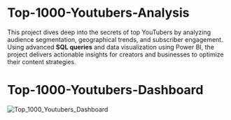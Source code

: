 # Top-1000-Youtubers-Analysis
This project dives deep into the secrets of top YouTubers by analyzing audience segmentation, geographical trends, and subscriber engagement. Using advanced **SQL queries** and data visualization using Power BI, the project delivers actionable insights for creators and businesses to optimize their content strategies.  
# Top-1000-Youtubers-Dashboard
![Top_1000_Youtubers_Dashboard](https://github.com/user-attachments/assets/6a87dadd-4b02-4202-bd7a-7d0ccced689f)

